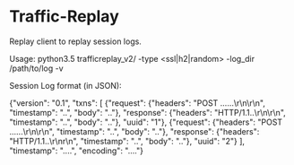 # Traffic-Replay

Replay client to replay session logs.

Usage: 
python3.5 trafficreplay_v2/ -type <ssl|h2|random> -log_dir /path/to/log -v

Session Log format (in JSON): 

 {"version": "0.1", 
  "txns": [
        {"request": {"headers": "POST ……\r\n\r\n", "timestamp": "..", "body": ".."}, 
        "response": {"headers": "HTTP/1.1..\r\n\r\n", "timestamp": "..", "body": ".."},
         "uuid": "1"}, 
        {"request": {"headers": "POST ..….\r\n\r\n", "timestamp": "..", "body": ".."}, 
        "response": {"headers": "HTTP/1.1..\r\nr\n", "timestamp": "..", "body": ".."}, 
        "uuid": "2"}
  ], 
  "timestamp": "....", 
  "encoding": "...."}
